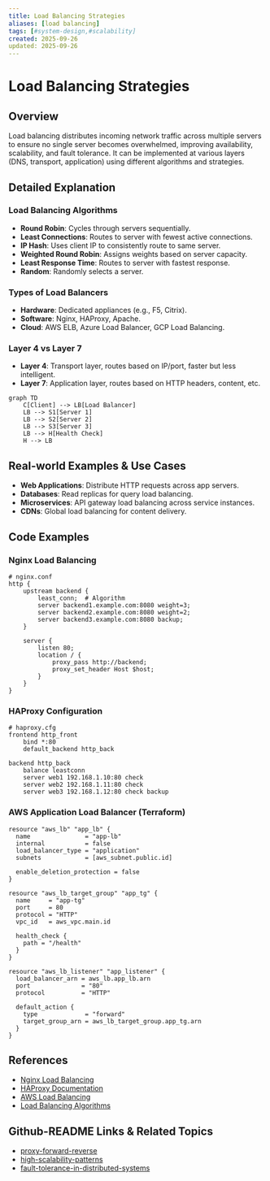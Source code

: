 ```yaml
---
title: Load Balancing Strategies
aliases: [load balancing]
tags: [#system-design,#scalability]
created: 2025-09-26
updated: 2025-09-26
---
```


# Load Balancing Strategies

## Overview

Load balancing distributes incoming network traffic across multiple servers to ensure no single server becomes overwhelmed, improving availability, scalability, and fault tolerance. It can be implemented at various layers (DNS, transport, application) using different algorithms and strategies.

## Detailed Explanation

### Load Balancing Algorithms

- **Round Robin**: Cycles through servers sequentially.
- **Least Connections**: Routes to server with fewest active connections.
- **IP Hash**: Uses client IP to consistently route to same server.
- **Weighted Round Robin**: Assigns weights based on server capacity.
- **Least Response Time**: Routes to server with fastest response.
- **Random**: Randomly selects a server.

### Types of Load Balancers

- **Hardware**: Dedicated appliances (e.g., F5, Citrix).
- **Software**: Nginx, HAProxy, Apache.
- **Cloud**: AWS ELB, Azure Load Balancer, GCP Load Balancing.

### Layer 4 vs Layer 7

- **Layer 4**: Transport layer, routes based on IP/port, faster but less intelligent.
- **Layer 7**: Application layer, routes based on HTTP headers, content, etc.

```mermaid
graph TD
    C[Client] --> LB[Load Balancer]
    LB --> S1[Server 1]
    LB --> S2[Server 2]
    LB --> S3[Server 3]
    LB --> H[Health Check]
    H --> LB
```

## Real-world Examples & Use Cases

- **Web Applications**: Distribute HTTP requests across app servers.
- **Databases**: Read replicas for query load balancing.
- **Microservices**: API gateway load balancing across service instances.
- **CDNs**: Global load balancing for content delivery.

## Code Examples

### Nginx Load Balancing

```nginx
# nginx.conf
http {
    upstream backend {
        least_conn;  # Algorithm
        server backend1.example.com:8080 weight=3;
        server backend2.example.com:8080 weight=2;
        server backend3.example.com:8080 backup;
    }

    server {
        listen 80;
        location / {
            proxy_pass http://backend;
            proxy_set_header Host $host;
        }
    }
}
```

### HAProxy Configuration

```haproxy
# haproxy.cfg
frontend http_front
    bind *:80
    default_backend http_back

backend http_back
    balance leastconn
    server web1 192.168.1.10:80 check
    server web2 192.168.1.11:80 check
    server web3 192.168.1.12:80 check backup
```

### AWS Application Load Balancer (Terraform)

```hcl
resource "aws_lb" "app_lb" {
  name               = "app-lb"
  internal           = false
  load_balancer_type = "application"
  subnets            = [aws_subnet.public.id]

  enable_deletion_protection = false
}

resource "aws_lb_target_group" "app_tg" {
  name     = "app-tg"
  port     = 80
  protocol = "HTTP"
  vpc_id   = aws_vpc.main.id

  health_check {
    path = "/health"
  }
}

resource "aws_lb_listener" "app_listener" {
  load_balancer_arn = aws_lb.app_lb.arn
  port              = "80"
  protocol          = "HTTP"

  default_action {
    type             = "forward"
    target_group_arn = aws_lb_target_group.app_tg.arn
  }
}
```

## References

- [Nginx Load Balancing](https://docs.nginx.com/nginx/admin-guide/load-balancer/http-load-balancer/)
- [HAProxy Documentation](http://www.haproxy.org/#docs)
- [AWS Load Balancing](https://aws.amazon.com/elasticloadbalancing/)
- [Load Balancing Algorithms](https://www.nginx.com/resources/glossary/load-balancing/)

## Github-README Links & Related Topics

- [proxy-forward-reverse](proxy-forward-reverse/)
- [high-scalability-patterns](high-scalability-patterns/)
- [fault-tolerance-in-distributed-systems](fault-tolerance-in-distributed-systems/)